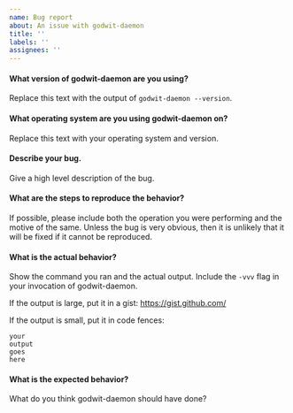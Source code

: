 ```yaml
---
name: Bug report
about: An issue with godwit-daemon
title: ''
labels: ''
assignees: ''
---
```



#### What version of godwit-daemon are you using?

Replace this text with the output of `godwit-daemon --version`.

#### What operating system are you using godwit-daemon on?

Replace this text with your operating system and version.

#### Describe your bug.

Give a high level description of the bug.

#### What are the steps to reproduce the behavior?

If possible, please include both the operation you were performing and the motive of the same. Unless the bug is very obvious, then it is unlikely that it will be fixed if it cannot be reproduced.

#### What is the actual behavior?

Show the command you ran and the actual output. Include the `-vvv` flag in your invocation of godwit-daemon.

If the output is large, put it in a gist: https://gist.github.com/

If the output is small, put it in code fences:

```
your
output
goes
here
```

#### What is the expected behavior?

What do you think godwit-daemon should have done?
